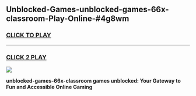 
## Unblocked-Games-unblocked-games-66x-classroom-Play-Online-#4g8wm
<h3>
<a href="https://premium.freeplayer.one?title=unblocked-games-66x-classroom&ref=24F">CLICK TO PLAY</a></h3>
<hr>

<h3>
<a href="https://premium.freeplayer.one?title=unblocked-games-66x-classroom&ref=24F">CLICK 2 PLAY</a>
  
</h3>

<a href="https://premium.freeplayer.one?title=unblocked-games-66x-classroom&ref=24F/"><img src="https://clearcache.store/games.png"></a>


**unblocked-games-66x-classroom games unblocked: Your Gateway to Fun and Accessible Online Gaming**
